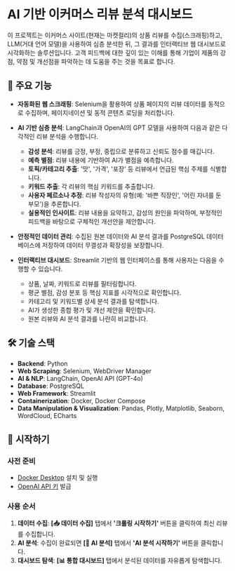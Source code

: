 # AI 기반 이커머스 리뷰 분석 대시보드

이 프로젝트는 이커머스 사이트(현재는 마켓컬리)의 상품 리뷰를 수집(스크래핑)하고, LLM(거대 언어 모델)을 사용하여 심층 분석한 뒤, 그 결과를 인터랙티브 웹 대시보드로 시각화하는 솔루션입니다. 고객 피드백에 대한 깊이 있는 이해를 통해 기업이 제품의 강점, 약점 및 개선점을 파악하는 데 도움을 주는 것을 목표로 합니다.

## 🌟 주요 기능

*   **자동화된 웹 스크래핑**: Selenium을 활용하여 상품 페이지의 리뷰 데이터를 동적으로 수집하며, 페이지네이션 및 동적 콘텐츠 로딩을 처리합니다.

*   **AI 기반 심층 분석**: LangChain과 OpenAI의 GPT 모델을 사용하여 다음과 같은 다각적인 리뷰 분석을 수행합니다.

    *   **감성 분석**: 리뷰를 긍정, 부정, 중립으로 분류하고 신뢰도 점수를 매깁니다.
    *   **예측 별점**: 리뷰 내용에 기반하여 AI가 별점을 예측합니다.
    *   **토픽/카테고리 추출**: '맛', '가격', '포장' 등 리뷰에서 언급된 핵심 주제를 식별합니다.
    *   **키워드 추출**: 각 리뷰의 핵심 키워드를 추출합니다.
    *   **사용자 페르소나 추정**: 리뷰 작성자의 유형(예: '바쁜 직장인', '어린 자녀를 둔 부모')을 추론합니다.
    *   **실용적인 인사이트**: 리뷰 내용을 요약하고, 감성의 원인을 파악하며, 부정적인 피드백을 바탕으로 구체적인 개선안을 제안합니다.
*   **안정적인 데이터 관리**: 수집된 원본 데이터와 AI 분석 결과를 PostgreSQL 데이터베이스에 저장하여 데이터 무결성과 확장성을 보장합니다.
*   **인터랙티브 대시보드**: Streamlit 기반의 웹 인터페이스를 통해 사용자는 다음을 수행할 수 있습니다.
    *   상품, 날짜, 키워드로 리뷰를 필터링합니다.
    *   평균 별점, 감성 분포 등 핵심 지표를 시각적으로 확인합니다.
    *   카테고리 및 키워드별 상세 분석 결과를 탐색합니다.
    *   AI가 생성한 종합 평가 및 개선 제안을 확인합니다.
    *   원본 리뷰와 AI 분석 결과를 나란히 비교합니다.

## 🛠️ 기술 스택

*   **Backend**: Python
*   **Web Scraping**: Selenium, WebDriver Manager
*   **AI & NLP**: LangChain, OpenAI API (GPT-4o)
*   **Database**: PostgreSQL
*   **Web Framework**: Streamlit
*   **Containerization**: Docker, Docker Compose
*   **Data Manipulation & Visualization**: Pandas, Plotly, Matplotlib, Seaborn, WordCloud, ECharts

## 🚀 시작하기

### 사전 준비

*   [Docker Desktop](https://www.docker.com/products/docker-desktop/) 설치 및 실행
*   [OpenAI API 키](https://platform.openai.com/account/api-keys) 발급


### 사용 순서

1.  **데이터 수집**: **[📥 데이터 수집]** 탭에서 **'크롤링 시작하기'** 버튼을 클릭하여 최신 리뷰를 수집합니다.
2.  **AI 분석**: 수집이 완료되면 **[🧠 AI 분석]** 탭에서 **'AI 분석 시작하기'** 버튼을 클릭합니다.
3.  **대시보드 탐색**: **[📊 통합 대시보드]** 탭에서 분석된 데이터를 자유롭게 탐색합니다.
